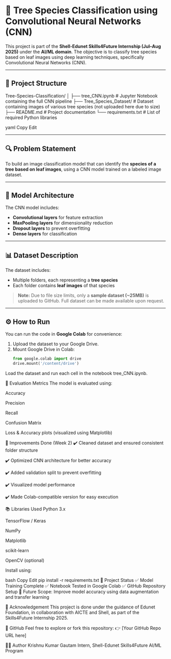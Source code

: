 # 🌳 Tree Species Classification using Convolutional Neural Networks (CNN)

This project is part of the **Shell-Edunet Skills4Future Internship (Jul–Aug 2025)** under the **AI/ML domain**. The objective is to classify tree species based on leaf images using deep learning techniques, specifically Convolutional Neural Networks (CNN).

---

## 📁 Project Structure

Tree-Species-Classification/
│
├── tree_CNN.ipynb # Jupyter Notebook containing the full CNN pipeline
├── Tree_Species_Dataset/ # Dataset containing images of various tree species (not uploaded here due to size)
├── README.md # Project documentation
└── requirements.txt # List of required Python libraries

yaml
Copy
Edit

---

## 🔍 Problem Statement

To build an image classification model that can identify the **species of a tree based on leaf images**, using a CNN model trained on a labeled image dataset.

---

## 🧠 Model Architecture

The CNN model includes:
- **Convolutional layers** for feature extraction
- **MaxPooling layers** for dimensionality reduction
- **Dropout layers** to prevent overfitting
- **Dense layers** for classification

---

## 📊 Dataset Description

The dataset includes:
- Multiple folders, each representing a **tree species**
- Each folder contains **leaf images** of that species

> **Note:** Due to file size limits, only a **sample dataset (~25MB)** is uploaded to GitHub. Full dataset can be made available upon request.

---

## ⚙️ How to Run

You can run the code in **Google Colab** for convenience:

1. Upload the dataset to your Google Drive.
2. Mount Google Drive in Colab:
   ```python
   from google.colab import drive
   drive.mount('/content/drive')
Load the dataset and run each cell in the notebook tree_CNN.ipynb.

🧪 Evaluation Metrics
The model is evaluated using:

Accuracy

Precision

Recall

Confusion Matrix

Loss & Accuracy plots (visualized using Matplotlib)

🔧 Improvements Done (Week 2)
✔️ Cleaned dataset and ensured consistent folder structure

✔️ Optimized CNN architecture for better accuracy

✔️ Added validation split to prevent overfitting

✔️ Visualized model performance

✔️ Made Colab-compatible version for easy execution

📚 Libraries Used
Python 3.x

TensorFlow / Keras

NumPy

Matplotlib

scikit-learn

OpenCV (optional)

Install using:

bash
Copy
Edit
pip install -r requirements.txt
📌 Project Status
✅ Model Training Complete
✅ Notebook Tested in Google Colab
✅ GitHub Repository Setup
🔁 Future Scope: Improve model accuracy using data augmentation and transfer learning

📎 Acknowledgement
This project is done under the guidance of Edunet Foundation, in collaboration with AICTE and Shell, as part of the Skills4Future Internship 2025.

🔗 GitHub
Feel free to explore or fork this repository:
👉 [Your GitHub Repo URL here]

🧑‍💻 Author
Krishnu Kumar Gautam
Intern, Shell-Edunet Skills4Future AI/ML Program
